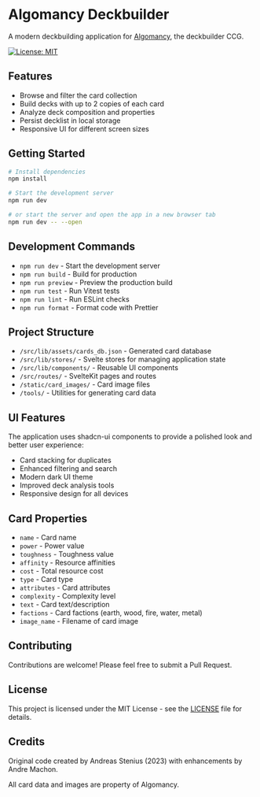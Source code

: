 # Algomancy Deckbuilder

A modern deckbuilding application for [Algomancy](https://algomancy.io/), the deckbuilder CCG.

[![License: MIT](https://img.shields.io/badge/License-MIT-blue.svg)](https://opensource.org/licenses/MIT)

## Features

- Browse and filter the card collection
- Build decks with up to 2 copies of each card
- Analyze deck composition and properties
- Persist decklist in local storage
- Responsive UI for different screen sizes

## Getting Started

```bash
# Install dependencies
npm install

# Start the development server
npm run dev

# or start the server and open the app in a new browser tab
npm run dev -- --open
```

## Development Commands

- `npm run dev` - Start the development server
- `npm run build` - Build for production
- `npm run preview` - Preview the production build
- `npm run test` - Run Vitest tests
- `npm run lint` - Run ESLint checks
- `npm run format` - Format code with Prettier

## Project Structure

- `/src/lib/assets/cards_db.json` - Generated card database
- `/src/lib/stores/` - Svelte stores for managing application state
- `/src/lib/components/` - Reusable UI components
- `/src/routes/` - SvelteKit pages and routes
- `/static/card_images/` - Card image files
- `/tools/` - Utilities for generating card data

## UI Features

The application uses shadcn-ui components to provide a polished look and better user experience:
- Card stacking for duplicates
- Enhanced filtering and search
- Modern dark UI theme
- Improved deck analysis tools
- Responsive design for all devices

## Card Properties

- `name` - Card name
- `power` - Power value
- `toughness` - Toughness value
- `affinity` - Resource affinities
- `cost` - Total resource cost
- `type` - Card type
- `attributes` - Card attributes
- `complexity` - Complexity level
- `text` - Card text/description
- `factions` - Card factions (earth, wood, fire, water, metal)
- `image_name` - Filename of card image

## Contributing

Contributions are welcome! Please feel free to submit a Pull Request.

## License

This project is licensed under the MIT License - see the [LICENSE](LICENSE) file for details.

## Credits

Original code created by Andreas Stenius (2023) with enhancements by Andre Machon.

All card data and images are property of Algomancy.
